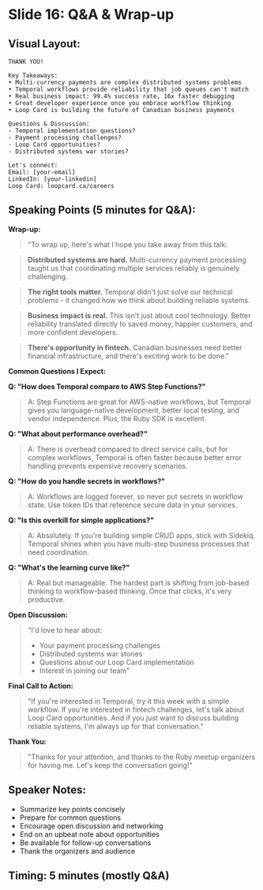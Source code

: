 # Slide 16: Q&A & Wrap-up

## Visual Layout:
```
THANK YOU!

Key Takeaways:
• Multi-currency payments are complex distributed systems problems
• Temporal workflows provide reliability that job queues can't match  
• Real business impact: 99.4% success rate, 16x faster debugging
• Great developer experience once you embrace workflow thinking
• Loop Card is building the future of Canadian business payments

Questions & Discussion:
- Temporal implementation questions?
- Payment processing challenges?
- Loop Card opportunities?
- Distributed systems war stories?

Let's connect:
Email: [your-email]
LinkedIn: [your-linkedin]  
Loop Card: loopcard.ca/careers
```

## Speaking Points (5 minutes for Q&A):

**Wrap-up:**
> "To wrap up, here's what I hope you take away from this talk:

> **Distributed systems are hard.** Multi-currency payment processing taught us that coordinating multiple services reliably is genuinely challenging.

> **The right tools matter.** Temporal didn't just solve our technical problems - it changed how we think about building reliable systems.

> **Business impact is real.** This isn't just about cool technology. Better reliability translated directly to saved money, happier customers, and more confident developers.

> **There's opportunity in fintech.** Canadian businesses need better financial infrastructure, and there's exciting work to be done."

**Common Questions I Expect:**

**Q: "How does Temporal compare to AWS Step Functions?"**
> A: Step Functions are great for AWS-native workflows, but Temporal gives you language-native development, better local testing, and vendor independence. Plus, the Ruby SDK is excellent.

**Q: "What about performance overhead?"**
> A: There is overhead compared to direct service calls, but for complex workflows, Temporal is often faster because better error handling prevents expensive recovery scenarios.

**Q: "How do you handle secrets in workflows?"**
> A: Workflows are logged forever, so never put secrets in workflow state. Use token IDs that reference secure data in your services.

**Q: "Is this overkill for simple applications?"**
> A: Absolutely. If you're building simple CRUD apps, stick with Sidekiq. Temporal shines when you have multi-step business processes that need coordination.

**Q: "What's the learning curve like?"**
> A: Real but manageable. The hardest part is shifting from job-based thinking to workflow-based thinking. Once that clicks, it's very productive.

**Open Discussion:**
> "I'd love to hear about:
> - Your payment processing challenges
> - Distributed systems war stories  
> - Questions about our Loop Card implementation
> - Interest in joining our team"

**Final Call to Action:**
> "If you're interested in Temporal, try it this week with a simple workflow. If you're interested in fintech challenges, let's talk about Loop Card opportunities. And if you just want to discuss building reliable systems, I'm always up for that conversation."

**Thank You:**
> "Thanks for your attention, and thanks to the Ruby meetup organizers for having me. Let's keep the conversation going!"

## Speaker Notes:
- Summarize key points concisely
- Prepare for common questions
- Encourage open discussion and networking
- End on an upbeat note about opportunities
- Be available for follow-up conversations
- Thank the organizers and audience

## Timing: 5 minutes (mostly Q&A)